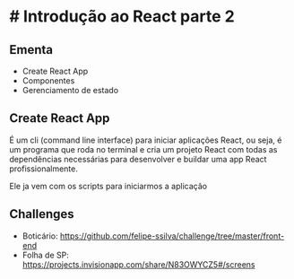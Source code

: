 # # Introdução ao React parte 2

## Ementa

- Create React App
- Componentes
- Gerenciamento de estado

## Create React App

É um cli (command line interface) para iniciar aplicações React, ou seja, é um programa que roda no terminal e cria um projeto React com todas as dependências necessárias para desenvolver e buildar uma app React profissionalmente.

Ele ja vem com os scripts para iniciarmos a aplicação

## Challenges

- Boticário: https://github.com/felipe-ssilva/challenge/tree/master/front-end
- Folha de SP: https://projects.invisionapp.com/share/N83OWYCZ5#/screens
